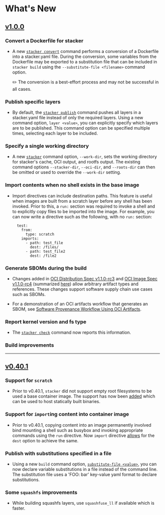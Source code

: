 # What's New

## [v1.0.0](https://github.com/project-stacker/stacker/releases/tag/v1.0.0-rc9)

### Convert a Dockerfile for stacker

- A new [`stacker convert`](reference/stacker_cli.md#stacker-convert) command performs a conversion of a Dockerfile into a stacker.yaml file. During the conversion, some variables from the Dockerfile may be exported to a substitution file that can be included in `stacker build` using the `--substitute-file <filename>` command option.

    :pencil2: The conversion is a best-effort process and may not be successful in all cases.

### Publish specific layers

- By default, the [`stacker publish`](reference/stacker_cli.md#stacker-publish) command pushes all layers in a stacker.yaml file instead of only the required layers. Using a new command option, `layer <value>`, you can explicitly specify which layers are to be published.  This command option can be specified multiple times, selecting each layer to be included.

### Specify a single working directory

- A new [`stacker`](reference/stacker_cli.md#stacker) command option, `--work-dir`, sets the working directory for stacker's cache, OCI output, and rootfs output. The existing command options `--stacker-dir`, `--oci-dir`, and `--roots-dir` can then be omitted or used to override the `--work-dir` setting.

### Import contents when no shell exists in the base image

- Import directives can include destination paths. This feature is useful when images are built from a scratch layer before any shell has been invoked. Prior to this, a `run:` section was required to invoke a shell and to explicitly copy files to be imported into the image. For example, you can now write a directive such as the following, with no `run:` section:

        test:
          from:
            type: scratch
          imports:
            - path: test_file
              dest: /files/
            - path: test_file2
              dest: /file2

### Generate SBOMs during the build

- Changes added in [OCI Distribution Spec v1.1.0-rc3](https://github.com/opencontainers/distribution-spec/releases/tag/v1.1.0-rc3) and [OCI Image Spec v1.1.0-rc4](https://github.com/opencontainers/image-spec/releases/tag/v1.1.0-rc4) (summarized [here](https://opencontainers.org/posts/blog/2023-07-07-summary-of-upcoming-changes-in-oci-image-and-distribution-specs-v-1-1/)) allow arbitrary artifact types and references. These changes support software supply chain use cases such as SBOMs.

- For a demonstration of an OCI artifacts workflow that generates an SBOM, see [Software Provenance Workflow Using OCI Artifacts](user_guide/generate_sbom.md).

### Report kernel version and fs type

- The [`stacker check`](reference/stacker_cli.md#stacker-check) command now reports this information.

### Build improvements

***

## [v0.40.1](https://github.com/project-stacker/stacker/releases/tag/v0.40.1)

### Support for `scratch`

- Prior to v0.40.1, `stacker` did not support empty root filesystems to be used a base container image. The support has now been [added](reference/stacker_file.md#from) which can be used to host statically built binaries.

### Support for `import`ing content into container image

- Prior to v0.40.1, copying content into an image permanently involved bind mounting a shell such as busybox and invoking appropriate commands using the `run` directive. Now `import` directive [allows](reference/stacker_file.md#import-dest) for the `dest` option to achieve the same.

### Publish with substitutions specified in a file
  
- Using a new `build` command option, [`substitute-file <value>`](reference/stacker_cli.md#stacker-build), you can now declare variable substitutions in a file instead of the command line. The substitution file uses a 'FOO: bar' key-value yaml format to declare substitutions.

### Some `squashfs` improvements

- While building squashfs layers, use `squashfuse_ll` if available which is faster.
